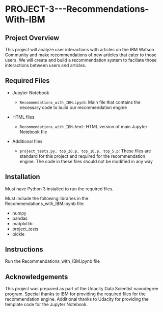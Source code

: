 # PROJECT-3---Recommendations-With-IBM

## Project Overview

This project will analyze user interactions with articles on the IBM Watson Community and make recommendations of new articles that cater to those users.  We will create and build a recommendation system to faciliate those interactions between users and articles.

## Required Files

- Jupyter Notebook
  - `Recommendations_with_IBM.ipynb`:  Main file that contains the necessary code to build our recommendation engine 

- HTML files
  - `Recommendations_with_IBM.html`:  HTML version of main Jupyter Notebook file

- Additional files
  - `project_tests.py, top_20.p, top_10.p, top_5.p`:  These files are standard for this project and required for the recommendation engine.  The code in these files should not be modified in any way

## Installation

Must have Python 3 installed to run the required files.

Must include the following libraries in the Recommendations_with_IBM.ipynb file:
- numpy
- pandas
- matplotlib
- project_tests
- pickle

## Instructions

Run the Recommendations_with_IBM.ipynb file 

## Acknowledgements

This project was prepared as part of the Udacity Data Scientist nanodegree program.  Special thanks to IBM for providing the required files for the recommendation engine.  Additional thanks to Udacity for providing the template code for the Jupyter Notebook.
